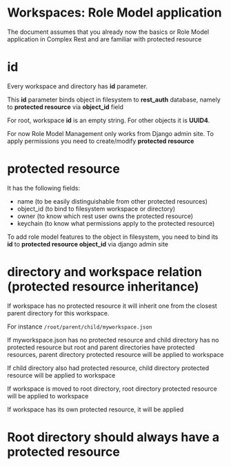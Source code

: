 # Workspaces: Role Model application

The document assumes that you already now the basics or Role Model application in Complex Rest and are familiar with protected resource

# id

Every workspace and directory has **id** parameter.

This **id** parameter binds object in filesystem to **rest_auth** database, namely to **protected resource** via **object_id** field

For root, workspace **id** is an empty string. For other objects it is **UUID4**.

For now Role Model Management only works from Django admin site. To apply permissions you need to create/modify **protected resource**

# protected resource

It has the following fields:
- name (to be easily distinguishable from other protected resources)
- object_id (to bind to filesystem workspace or directory)
- owner (to know which rest user owns the protected resource)
- keychain (to know what permissions apply to the protected resource)

To add role model features to the object in filesystem, you need to bind its **id** to **protected resource object_id** via django admin site

# directory and workspace relation (protected resource inheritance)

If workspace has no protected resource it will inherit one from the closest parent directory for this workspace.

For instance `/root/parent/child/myworkspace.json`

If myworkspace.json has no protected resource and child directory has no protected resource but root and parent directories have protected resources,
parent directory protected resource will be applied to workspace

If child directory also had protected resource, child directory protected resource will be applied to workspace

If workspace is moved to root directory, root directory protected resource will be applied to workspace

If workspace has its own protected resource, it will be applied

# Root directory should always have a protected resource